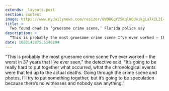 ```yaml
--- 
extends: _layouts.post 
section: content 
image: https://www.nydailynews.com/resizer/8WO8GqY2SKqlWOdvikgLa7kIL2I=/1200x0/top/cloudfront-us-east-1.images.arcpublishing.com/tronc/BRMZCJ2YHRDNNCVDGWRVEPGE7Y.jpg 
title: > 
  Two found dead in ‘gruesome crime scene,’ Florida police say 
description: > 
  “This is probably the most gruesome crime scene I’ve ever worked – the worst in 37 years that I’ve ever seen,” the detective said.“It’s going to be really hard to put together what occurred, what the chronological events were that led up to the actual deaths.Going through the crime scene and photos, I’ll try to put something together, but it’s going to be speculation because there’s no witnesses and nobody saw anything.” 
date: 1603142875.5146294 
--- 
```

<div><p class=""> &#8220;This is probably the most gruesome crime scene I&#8217;ve ever worked &#8211; the worst in 37 years that I&#8217;ve ever seen,&#8221; the detective said. &#8220;It&#8217;s going to be really hard to put together what occurred, what the chronological events were that led up to the actual deaths. Going through the crime scene and photos, I&#8217;ll try to put something together, but it&#8217;s going to be speculation because there&#8217;s no witnesses and nobody saw anything.&#8221;</p> </div>